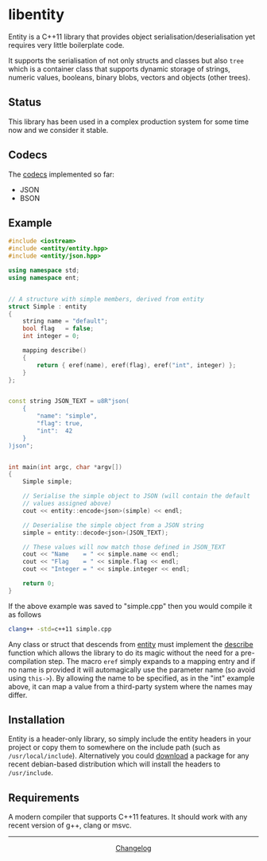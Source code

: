 libentity
=========

Entity is a C++11 library that provides object serialisation/deserialisation
yet requires very little boilerplate code.

It supports the serialisation of not only structs and classes but also `tree`
which is a container class that supports dynamic storage of strings, numeric
values, booleans, binary blobs, vectors and objects (other trees).


Status
------

This library has been used in a complex production system for some time now and
we consider it stable.


Codecs
------

The [codecs](https://github.com/emergent-design/libentity/wiki/Codecs) implemented
so far:

* JSON
* BSON


Example
-------

```cpp
#include <iostream>
#include <entity/entity.hpp>
#include <entity/json.hpp>

using namespace std;
using namespace ent;


// A structure with simple members, derived from entity
struct Simple : entity
{
	string name	= "default";
	bool flag	= false;
	int integer = 0;

	mapping describe()
	{
		return { eref(name), eref(flag), eref("int", integer) };
	}
};


const string JSON_TEXT = u8R"json(
	{
		"name": "simple",
		"flag": true,
		"int":  42
	}
)json";


int main(int argc, char *argv[])
{
	Simple simple;

	// Serialise the simple object to JSON (will contain the default
	// values assigned above)
	cout << entity::encode<json>(simple) << endl;

	// Deserialise the simple object from a JSON string
	simple = entity::decode<json>(JSON_TEXT);

	// These values will now match those defined in JSON_TEXT
	cout << "Name    = " << simple.name << endl;
	cout << "Flag    = " << simple.flag << endl;
	cout << "Integer = " << simple.integer << endl;

	return 0;
}
```

If the above example was saved to "simple.cpp" then you would compile it as follows

```bash
clang++ -std=c++11 simple.cpp
```

Any class or struct that descends from
[entity](https://github.com/emergent-design/libentity/wiki/Entity)
must implement the
[describe](https://github.com/emergent-design/libentity/wiki/Entity#describe)
function which allows the library to do its magic without the need for a
pre-compilation step. The macro ```eref``` simply expands to a
mapping entry and if no name is provided it will automagically use the parameter
name (so avoid using ```this->```).
By allowing the name to be specified, as in the "int" example above, it can map a
value from a third-party system where the names may differ.


Installation
------------

Entity is a header-only library, so simply include the entity headers in your
project or copy them to somewhere on the include path (such as ```/usr/local/include```).
Alternatively you could [download](http://downloads.emergent-design.co.uk/libentity)
a package for any recent debian-based distribution which will install the headers
to ```/usr/include```.


Requirements
------------

A modern compiler that supports C++11 features. It should work with any recent version of g++, clang or msvc.


---

<div style="text-align:center">
	<a href="https://github.com/emergent-design/libentity/blob/master/packages/debian/changelog">
		Changelog
	</a>
</div>
